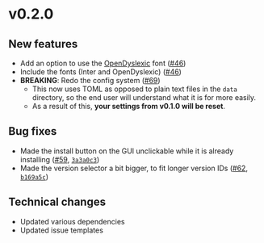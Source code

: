 # v0.2.0

## New features

- Add an option to use the [OpenDyslexic](https://opendyslexic.org) font ([#46])
- Include the fonts (Inter and OpenDyslexic) ([#46])
- **BREAKING**: Redo the config system ([#69])
  - This now uses TOML as opposed to plain text files in the `data` directory, so the end user will understand what it is for more easily.
  - As a result of this, **your settings from v0.1.0 will be reset**.

## Bug fixes

- Made the install button on the GUI unclickable while it is already installing ([#59], [`3a3a0c3`])
- Made the version selector a bit bigger, to fit longer version IDs ([#62], [`b169a5c`])

## Technical changes

- Updated various dependencies
- Updated issue templates

[#46]: https://github.com/Fabulously-Optimized/vanilla-installer/pull/46
[#59]: https://github.com/Fabulously-Optimized/vanilla-installer/issues/59
[#62]: https://github.com/Fabulously-Optimized/vanilla-installer/issues/62
[#69]: https://github.com/Fabulously-Optimized/vanilla-installer/pull/69
[`3a3a0c3`]: https://github.com/Fabulously-Optimized/vanilla-installer/commit/3a3a0c36818f48d528c720baed299c18e9fa4842
[`b169a5c`]: https://github.com/Fabulously-Optimized/vanilla-installer/commit/b169a5cbfd42cbbc98e8b5cb12acf8cde7f72bf4
